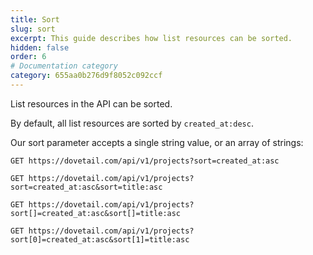 ```yaml
---
title: Sort
slug: sort
excerpt: This guide describes how list resources can be sorted.
hidden: false
order: 6
# Documentation category
category: 655aa0b276d9f8052c092ccf 
---
```


List resources in the API can be sorted.

By default, all list resources are sorted by `created_at:desc`.

Our sort parameter accepts a single string value, or an array of strings:

```http
GET https://dovetail.com/api/v1/projects?sort=created_at:asc

GET https://dovetail.com/api/v1/projects?sort=created_at:asc&sort=title:asc

GET https://dovetail.com/api/v1/projects?sort[]=created_at:asc&sort[]=title:asc

GET https://dovetail.com/api/v1/projects?sort[0]=created_at:asc&sort[1]=title:asc
```
